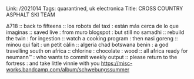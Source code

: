 Link: /2021014
Tags: quarantined, uk electronica
Title: CROSS COUNTRY ASPHALT SKI TEAM
  
∆718 :: back to fifteens :: los robots del taxi : están más cerca de lo que imaginas :: saved live : from muro blogspot :  but still no samadhi :: rebuild the twin : for ingestion :: watch a cooking program : then nasi goreng :: minou qui fait : un petit câlin :: algeria chad botswana benin : a god travelling south on africa :: chlorine : chocolate : wood :: all africa ready for neumann™ : who wants to commit weekly output :: please return to the fortress : and take little vinnie with you
<https://misc-works.bandcamp.com/album/schwebungssummer>